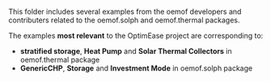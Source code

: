 This folder includes several examples from the oemof developers and contributers related to the oemof.solph and oemof.thermal packages.

The examples **most relevant** to the OptimEase project are corresponding to:

- **stratified storage**,  **Heat Pump** and **Solar Thermal Collectors** in oemof.thermal package
- **GenericCHP**, **Storage** and **Investment Mode** in oemof.solph package
